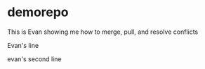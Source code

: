 # demorepo

This is Evan showing me how to merge, pull, and resolve conflicts 

Evan's line

evan's second line 
